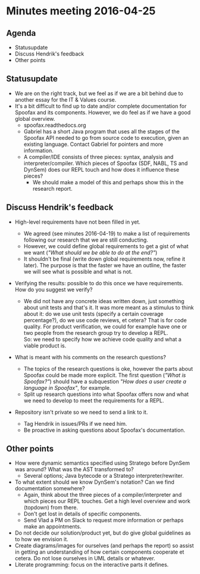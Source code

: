 # Minutes meeting 2016-04-25

## Agenda

* Statusupdate
* Discuss Hendrik's feedback
* Other points

## Statusupdate

* We are on the right track, but we feel as if we are a bit behind due to another
  essay for the IT & Values course.
* It's a bit difficult to find up to date and/or complete documentation for
  Spoofax and its components. However, we do feel as if we have a good global
  overview.
  * spoofax.readthedocs.org
  * Gabriel has a short Java program that uses all the stages of the Spoofax
    API needed to go from source code to execution, given an existing language.
    Contact Gabriel for pointers and more information.
  * A compiler/IDE consists of three pieces: syntax, analysis and
    interpreter/compiler. Which pieces of Spoofax (SDF, NABL, TS and DynSem)
    does our REPL touch and how does it influence these pieces?
    * We should make a model of this and perhaps show this in the research
      report.

## Discuss Hendrik's feedback

* High-level requirements have not been filled in yet.
  * We agreed (see minutes 2016-04-19) to make a list of requirements following
    our research that we are still conducting.
  * However, we could define global requirements to get a gist of what we want
    (*"What should we be able to do at the end?"*)
  * It shouldn't be final (write down global requirements now, refine it later).
    The purpose is that the faster we have an outline, the faster we will see
    what is possible and what is not.

* Verifying the results: possible to do this once we have requirements. How do
  you suggest we verify?
  * We did not have any concrete ideas written down, just something about unit
    tests and that's it. It was more meant as a stimulus to think about it: do
    we use unit tests (specify a certain coverage percentage?), do we use code
    reviews, et cetera? That is for code quality. For product verification, we
    could for example have one or two people from the research group try to
    develop a REPL.  
    So: we need to specify how we achieve code quality and what a viable product
    is.

* What is meant with his comments on the research questions?
  * The topics of the research questions is oke, however the parts about Spoofax
    could be made more explicit. The first question (*"What is Spoofax?"*)
    should have a subquestion *"How does a user create a language in Spoofax"*,
    for example.
  * Split up research questions into what Spoofax offers now and what we need to
    develop to meet the requirements for a REPL.

* Repository isn't private so we need to send a link to it.
  * Tag Hendrik in issues/PRs if we need him.
  * Be proactive in asking questions about Spoofax's documentation.

## Other points

* How were dynamic semantics specified using Stratego before DynSem was around?
  What was the AST transformed to?
  * Several options; Java bytecode or a Stratego interpreter/rewriter.
* To what extent should we know DynSem's notation? Can we find documentation
  somewhere?
  * Again, think about the three pieces of a compiler/interpreter and which
    pieces our REPL touches. Get a high level overview and work (topdown) from
    there.
  * Don't get lost in details of specific components.
  * Send Vlad a PM on Slack to request more information or perhaps make an
    appointments.
* Do not decide our solution/product yet, but do give global guidelines as to
  how we envision it.
* Create diagrams/images for ourselves (and perhaps the report) so assist in
  getting an understanding of how certain components cooperate et cetera. Do not
  lose ourselves in UML details or whatever.
* Literate programming: focus on the interactive parts it defines.

